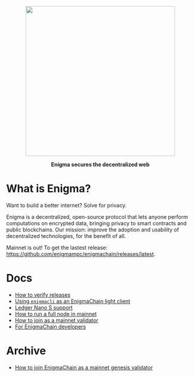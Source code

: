 <div align="center">
<img width="400px" src="https://github.com/enigmampc/enigmachain/blob/cfb8a48be908e387c35860739f5d9aee93b9d7e5/docs/logo.svg" type="image/svg+xml">

<b>Enigma secures the decentralized web</b>

</div>

# What is Enigma?

Want to build a better internet? Solve for privacy.

Enigma is a decentralized, open-source protocol that lets anyone perform computations on encrypted data, bringing privacy to smart contracts and public blockchains. Our mission: improve the adoption and usability of decentralized technologies, for the benefit of all.

Mainnet is out! To get the lastest release: https://github.com/enigmampc/enigmachain/releases/latest.

# Docs

- [How to verify releases](/docs/verify-releases.md)
- [Using `enigmacli` as an EnigmaChain light client](/docs/ligth-client-mainnet.md)
- [Ledger Nano S support](/docs/ledger-nano-s.md)
- [How to run a full node in mainnet](/docs/run-full-node-mainnet.md)
- [How to join as a mainnet validator](/docs/validator-testnet.md)
- [For EnigmaChain developers](/docs/for-enigmachain-devs.md)

# Archive

- [How to join EnigmaChain as a mainnet genesis validator](/docs/genesis-validator-mainnet.md)
